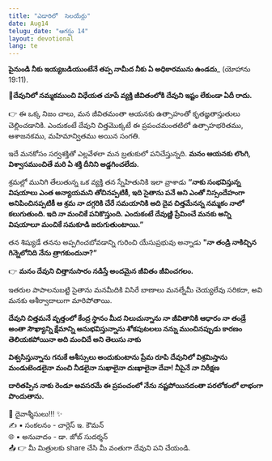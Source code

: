 ```yaml
---
title: "ఎడారిలో  సెలయేర్లు"
date: Aug14
telugu_date: "ఆగస్టు 14"
layout: devotional
lang: te
---
```


**పైనుండి నీకు ఇయ్యబడియుంటేనే తప్ప నామీద నీకు ఏ అధికారమును ఉండదు**_ (యోహాను 19:11). 

**📖దేవునిలో నమ్మకముంచి విధేయత చూపే వ్యక్తి జీవితంలోకి దేవుని ఇష్టం లేకుండా ఏదీ రాదు.**

👉 ఈ ఒక్క నిజం చాలు, మన జీవితమంతా ఆయనకు ఉత్సాహంతో కృతజ్ఞతాస్తుతులు చెల్లించడానికి. ఎందుకంటే దేవుని చిత్తమొక్కటే ఈ ప్రపంచమంతటిలో ఉత్సాహభరితము, ఆశాజనకము, మహిమాన్వితము అయిన సంగతి. 

ఇదే మనకోసం సర్వశక్తితో ఎల్లవేళలా మన బ్రతుకులో పనిచేస్తున్నది. 
**మనం ఆయనకు లొంగి, విశ్వాసముంచితే మరి ఏ శక్తి దీనిని అడ్డగించలేదు.**

శ్రమల్లో మునిగి తేలుతున్న ఒక వ్యక్తి తన స్నేహితునికి ఇలా వ్రాశాడు **“నాకు సంభవిస్తున్న విషయాలు ఎంత అన్యాయమని తోచినప్పటికీ, ఇది సైతాను పనే అని ఎంతో నిస్సందేహంగా అనిపించినప్పటికీ ఆ శ్రమ నా దగ్గరికి చేరే సమయానికి అది దైవ చిత్తమేనన్న నమ్మకం నాలో కలుగుతుంది. ఇది నా మంచికే పనికొస్తుంది. ఎందుకంటే దేవుణ్ణి ప్రేమించే మనకు అన్ని విషయాలూ మంచికే సమకూడి జరుగుతుంటాయి.”** 

తన శిష్యుడే తనను అప్పగించబోవడాన్ని గురించి యేసుప్రభువు అన్నాడు **"నా తండ్రి నాకిచ్చిన గిన్నెలోనిది నేను త్రాగకుందునా?”**

👉 **మనం దేవుని చిత్తానుసారం నడిస్తే అందమైన జీవితం జీవించగలం.**

 ఇతరుల పాపాలనుబట్టి సైతాను మనమీదికి విసిరే బాణాలు మనల్నేమీ చెయ్యలేవు సరికదా, అవి మనకు ఆశీర్వాదాలుగా మారిపోతాయి.

**దేవుని చిత్తమనే వృత్తంలో కేంద్ర స్థానం మీద నిలుచున్నాను నా జీవితానికి ఆధారం నా తండ్రే అంతా సౌఖ్యాన్ని క్షేమాన్ని అనుభవిస్తున్నాను శోకపుటలలు నన్ను ముంచినప్పుడు కారణం తెలియకపోయినా అది మంచిదే అని తెలుసు నాకు**

**విశ్వసిస్తున్నాను గనుకే ఆశీస్సులు అందుకుంటాను ప్రేమ రూపి దేవునిలో విశ్రమిస్తాను మండుటెండలైనా మంచి నీడలైనా సుఖాలైనా దుఃఖాలైనా దేవా! నీపైనే నా నిరీక్షణ**

**దారితప్పిన నాకు రెండూ అవసరమే ఈ ప్రపంచంలో నేను నష్టపోయినదంతా పరలోకంలో లాభంగా పొందుతాను.**


<div class="blessing">🙏 <span class="bless-text">దైవాశ్శీసులు!!!</span> ✨</div>

<div class="credit">✍️ <span class="credit-text">▪ సంకలనం - చార్లెస్ ఇ. కౌమన్</span></div>
<div class="credit">🌐 <span class="credit-text">▪ అనువాదం - డా. జోబ్ సుదర్శన్</span></div>


<div class="share">📤 👉 <span class="share-text">మీ మిత్రులకు share చేసి మీ వంతుగా దేవుని పని చేయండి.</span></div>
